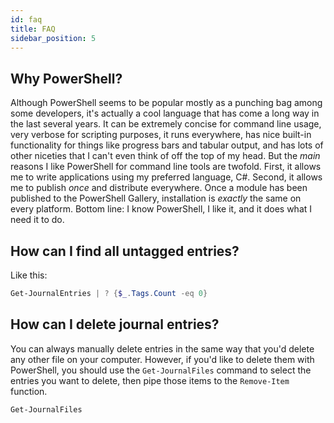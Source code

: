 ```yaml
---
id: faq
title: FAQ
sidebar_position: 5
---
```


## Why PowerShell?

Although PowerShell seems to be popular mostly as a punching bag among some developers, it's actually a cool language that has come a long way in the last several years. It can be extremely concise for command line usage, very verbose for scripting purposes, it runs everywhere, has nice built-in functionality for things like progress bars and tabular output, and has lots of other niceties that I can't even think of off the top of my head. But the _main_ reasons I like PowerShell for command line tools are twofold. First, it allows me to write applications using my preferred language, C#. Second, it allows me to publish *once* and distribute everywhere. Once a module has been published to the PowerShell Gallery, installation is _exactly_ the same on every platform. Bottom line: I know PowerShell, I like it, and it does what I need it to do. 

## How can I find all untagged entries?

Like this:

```powershell
Get-JournalEntries | ? {$_.Tags.Count -eq 0}
```

## How can I delete journal entries?

You can always manually delete entries in the same way that you'd delete any other file on your computer. However, if you'd like to delete them with PowerShell, you should use the `Get-JournalFiles` command to select the entries you want to delete, then pipe those items to the `Remove-Item` function. 

```powershell
Get-JournalFiles
```


